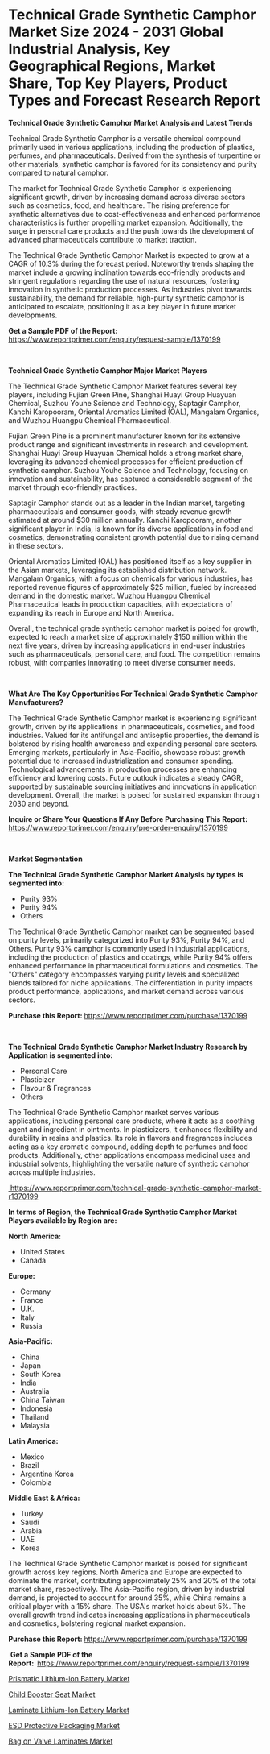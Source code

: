 <p><h1>Technical Grade Synthetic Camphor Market Size 2024 - 2031 Global Industrial Analysis, Key Geographical Regions, Market Share, Top Key Players, Product Types and Forecast Research Report</h1></p><p><strong>Technical Grade Synthetic Camphor Market Analysis and Latest Trends</strong></p>
<p><p>Technical Grade Synthetic Camphor is a versatile chemical compound primarily used in various applications, including the production of plastics, perfumes, and pharmaceuticals. Derived from the synthesis of turpentine or other materials, synthetic camphor is favored for its consistency and purity compared to natural camphor.</p><p>The market for Technical Grade Synthetic Camphor is experiencing significant growth, driven by increasing demand across diverse sectors such as cosmetics, food, and healthcare. The rising preference for synthetic alternatives due to cost-effectiveness and enhanced performance characteristics is further propelling market expansion. Additionally, the surge in personal care products and the push towards the development of advanced pharmaceuticals contribute to market traction.</p><p>The Technical Grade Synthetic Camphor Market is expected to grow at a CAGR of 10.3% during the forecast period. Noteworthy trends shaping the market include a growing inclination towards eco-friendly products and stringent regulations regarding the use of natural resources, fostering innovation in synthetic production processes. As industries pivot towards sustainability, the demand for reliable, high-purity synthetic camphor is anticipated to escalate, positioning it as a key player in future market developments.</p></p>
<p><strong>Get a Sample PDF of the Report:&nbsp;</strong> <a href="https://www.reportprimer.com/enquiry/request-sample/1370199">https://www.reportprimer.com/enquiry/request-sample/1370199</a></p>
<p>&nbsp;</p>
<p><strong>Technical Grade Synthetic Camphor Major Market Players</strong></p>
<p><p>The Technical Grade Synthetic Camphor Market features several key players, including Fujian Green Pine, Shanghai Huayi Group Huayuan Chemical, Suzhou Youhe Science and Technology, Saptagir Camphor, Kanchi Karopooram, Oriental Aromatics Limited (OAL), Mangalam Organics, and Wuzhou Huangpu Chemical Pharmaceutical. </p><p>Fujian Green Pine is a prominent manufacturer known for its extensive product range and significant investments in research and development. Shanghai Huayi Group Huayuan Chemical holds a strong market share, leveraging its advanced chemical processes for efficient production of synthetic camphor. Suzhou Youhe Science and Technology, focusing on innovation and sustainability, has captured a considerable segment of the market through eco-friendly practices.</p><p>Saptagir Camphor stands out as a leader in the Indian market, targeting pharmaceuticals and consumer goods, with steady revenue growth estimated at around $30 million annually. Kanchi Karopooram, another significant player in India, is known for its diverse applications in food and cosmetics, demonstrating consistent growth potential due to rising demand in these sectors.</p><p>Oriental Aromatics Limited (OAL) has positioned itself as a key supplier in the Asian markets, leveraging its established distribution network. Mangalam Organics, with a focus on chemicals for various industries, has reported revenue figures of approximately $25 million, fueled by increased demand in the domestic market. Wuzhou Huangpu Chemical Pharmaceutical leads in production capacities, with expectations of expanding its reach in Europe and North America.</p><p>Overall, the technical grade synthetic camphor market is poised for growth, expected to reach a market size of approximately $150 million within the next five years, driven by increasing applications in end-user industries such as pharmaceuticals, personal care, and food. The competition remains robust, with companies innovating to meet diverse consumer needs.</p></p>
<p>&nbsp;</p>
<p><strong>What Are The Key Opportunities For Technical Grade Synthetic Camphor Manufacturers?</strong></p>
<p><p>The Technical Grade Synthetic Camphor market is experiencing significant growth, driven by its applications in pharmaceuticals, cosmetics, and food industries. Valued for its antifungal and antiseptic properties, the demand is bolstered by rising health awareness and expanding personal care sectors. Emerging markets, particularly in Asia-Pacific, showcase robust growth potential due to increased industrialization and consumer spending. Technological advancements in production processes are enhancing efficiency and lowering costs. Future outlook indicates a steady CAGR, supported by sustainable sourcing initiatives and innovations in application development. Overall, the market is poised for sustained expansion through 2030 and beyond.</p></p>
<p><strong>Inquire or Share Your Questions If Any Before Purchasing This Report:</strong> <a href="https://www.reportprimer.com/enquiry/pre-order-enquiry/1370199">https://www.reportprimer.com/enquiry/pre-order-enquiry/1370199</a></p>
<p>&nbsp;</p>
<p><strong>Market Segmentation</strong></p>
<p><strong>The Technical Grade Synthetic Camphor Market Analysis by types is segmented into:</strong></p>
<p><ul><li>Purity 93%</li><li>Purity 94%</li><li>Others</li></ul></p>
<p><p>The Technical Grade Synthetic Camphor market can be segmented based on purity levels, primarily categorized into Purity 93%, Purity 94%, and Others. Purity 93% camphor is commonly used in industrial applications, including the production of plastics and coatings, while Purity 94% offers enhanced performance in pharmaceutical formulations and cosmetics. The "Others" category encompasses varying purity levels and specialized blends tailored for niche applications. The differentiation in purity impacts product performance, applications, and market demand across various sectors.</p></p>
<p><strong>Purchase this Report:&nbsp;</strong><a href="https://www.reportprimer.com/purchase/1370199">https://www.reportprimer.com/purchase/1370199</a></p>
<p>&nbsp;</p>
<p><strong>The Technical Grade Synthetic Camphor Market Industry Research by Application is segmented into:</strong></p>
<p><ul><li>Personal Care</li><li>Plasticizer</li><li>Flavour & Fragrances</li><li>Others</li></ul></p>
<p><p>The Technical Grade Synthetic Camphor market serves various applications, including personal care products, where it acts as a soothing agent and ingredient in ointments. In plasticizers, it enhances flexibility and durability in resins and plastics. Its role in flavors and fragrances includes acting as a key aromatic compound, adding depth to perfumes and food products. Additionally, other applications encompass medicinal uses and industrial solvents, highlighting the versatile nature of synthetic camphor across multiple industries.</p></p>
<p><a href="https://www.reportprimer.com/technical-grade-synthetic-camphor-market-r1370199">&nbsp;https://www.reportprimer.com/technical-grade-synthetic-camphor-market-r1370199</a></p>
<p><strong>In terms of Region, the Technical Grade Synthetic Camphor Market Players available by Region are:</strong></p>
<p>
    <p> <strong> North America: </strong>
        <ul>
            <li>United States</li>
            <li>Canada</li>
        </ul>
        </p> 
    <p> <strong> Europe: </strong>
        <ul>
            <li>Germany</li>
            <li>France</li>
            <li>U.K.</li>
            <li>Italy</li>
            <li>Russia</li>
        </ul>
        </p> 
    <p> <strong> Asia-Pacific: </strong>
        <ul>
            <li>China</li>
            <li>Japan</li>
            <li>South Korea</li>
            <li>India</li>
            <li>Australia</li>
            <li>China Taiwan</li>
            <li>Indonesia</li>
            <li>Thailand</li>
            <li>Malaysia</li>
        </ul>
        </p> 
    <p> <strong> Latin America: </strong>
        <ul>
            <li>Mexico</li>
            <li>Brazil</li>
            <li>Argentina Korea</li>
            <li>Colombia</li>
        </ul>
        </p> 
    <p> <strong> Middle East & Africa: </strong>
        <ul>
            <li>Turkey</li>
            <li>Saudi</li>
            <li>Arabia</li>
            <li>UAE</li>
            <li>Korea</li>
        </ul>
    </p>
    </p>
<p><p>The Technical Grade Synthetic Camphor market is poised for significant growth across key regions. North America and Europe are expected to dominate the market, contributing approximately 25% and 20% of the total market share, respectively. The Asia-Pacific region, driven by industrial demand, is projected to account for around 35%, while China remains a critical player with a 15% share. The USA's market holds about 5%. The overall growth trend indicates increasing applications in pharmaceuticals and cosmetics, bolstering regional market expansion.</p></p>
<p><strong>Purchase this Report: </strong><a href="https://www.reportprimer.com/purchase/1370199">https://www.reportprimer.com/purchase/1370199</a></p>
<p>&nbsp;<strong>Get a Sample PDF of the Report:&nbsp;&nbsp;</strong><a href="https://www.reportprimer.com/enquiry/request-sample/1370199">https://www.reportprimer.com/enquiry/request-sample/1370199</a></p>
<p><strong></strong></p>
<p><p><a href="https://github.com/lambertr3e8v/Market-Research-Report-List-1/blob/main/prismatic-lithium-ion-battery-market.md">Prismatic Lithium-ion Battery Market</a></p><p><a href="https://medium.com/@evekerluke2023/child-booster-seat-market-size-is-growing-at-cagr-of-6-1-c471c14366ec">Child Booster Seat Market</a></p><p><a href="https://github.com/WayneGriffin411/Market-Research-Report-List-1/blob/main/laminate-lithium-ion-battery-market.md">Laminate Lithium-Ion Battery Market</a></p><p><a href="https://www.linkedin.com/pulse/esd-protective-packaging-market-size-share-analysis-lss0c">ESD Protective Packaging Market</a></p><p><a href="https://issuu.com/reportprime-2/docs/bag-on-valve-laminates-market-size-_67804cde04f240">Bag on Valve Laminates Market</a></p></p>